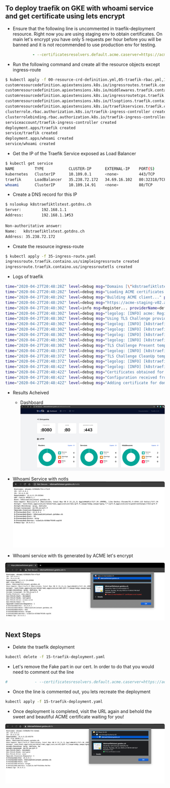 ## To deploy traefik on GKE with whoami service and get certificate using lets encrypt


- Ensure that the following line is uncommented in traefik-deployment resource. Right 
now you are using staging env to obtain certificates. On main let's encrypt 
you have only 5 requests per hour before you will be banned and it is not recommended to use production env for testing.
```yaml
            - --certificatesresolvers.default.acme.caserver=https://acme-staging-v02.api.letsencrypt.org/directory
```

- Run the following command and create all the resource objects except ingress-route

```bash
$ kubectl apply -f 00-resource-crd-definition.yml,05-traefik-rbac.yml,10-service-account.yaml,15-traefik-deployment.yaml,20-traefik-service.yaml,25-whoami-deployment.yaml,30-whoami-service.yaml
customresourcedefinition.apiextensions.k8s.io/ingressroutes.traefik.containo.us created
customresourcedefinition.apiextensions.k8s.io/middlewares.traefik.containo.us created
customresourcedefinition.apiextensions.k8s.io/ingressroutetcps.traefik.containo.us created
customresourcedefinition.apiextensions.k8s.io/tlsoptions.traefik.containo.us created
customresourcedefinition.apiextensions.k8s.io/traefikservices.traefik.containo.us created
clusterrole.rbac.authorization.k8s.io/traefik-ingress-controller created
clusterrolebinding.rbac.authorization.k8s.io/traefik-ingress-controller created
serviceaccount/traefik-ingress-controller created
deployment.apps/traefik created
service/traefik created
deployment.apps/whoami created
service/whoami created
```

- Get the IP of the Traefik Service exposed as Load Balancer
```bash
$ kubectl get service
NAME         TYPE           CLUSTER-IP      EXTERNAL-IP    PORT(S)                                     AGE
kubernetes   ClusterIP      10.109.0.1      <none>         443/TCP                                     6h16m
traefik      LoadBalancer   35.238.72.172   34.69.16.102   80:32318/TCP,443:32634/TCP,8080:32741/TCP   70s
whoami       ClusterIP      10.109.14.91    <none>         80/TCP                                      70s
```


- Create a DNS record for this IP
```bash
$ nslookup k8straefiktlstest.gotdns.ch
Server:         192.168.1.1
Address:        192.168.1.1#53

Non-authoritative answer:
Name:   k8straefiktlstest.gotdns.ch
Address: 35.238.72.172
```

- Create the resource ingress-route
```bash
$ kubectl apply -f 35-ingress-route.yaml
ingressroute.traefik.containo.us/simpleingressroute created
ingressroute.traefik.containo.us/ingressroutetls created
```

- Logs of traefik
```bash
time="2020-04-27T20:48:28Z" level=debug msg="Domains [\"k8straefiktlstest.gotdns.ch\"] need ACME certificates generation for domains \"k8straefiktlstest.gotdns.ch\"." routerName=default-ingressroutetls-b5387612c35191f15ee4@kubernetescrd rule="Host(`k8straefiktlstest.gotdns.ch`) && PathPrefix(`/tls`)" providerName=default.acme
time="2020-04-27T20:48:28Z" level=debug msg="Loading ACME certificates [k8straefiktlstest.gotdns.ch]..." providerName=default.acme routerName=default-ingressroutetls-b5387612c35191f15ee4@kubernetescrd rule="Host(`k8straefiktlstest.gotdns.ch`) && PathPrefix(`/tls`)"
time="2020-04-27T20:48:29Z" level=debug msg="Building ACME client..." providerName=default.acme
time="2020-04-27T20:48:29Z" level=debug msg="https://acme-staging-v02.api.letsencrypt.org/directory" providerName=default.acme
time="2020-04-27T20:48:30Z" level=info msg=Register... providerName=default.acme
time="2020-04-27T20:48:30Z" level=debug msg="legolog: [INFO] acme: Registering account for emailexample@gmail.com"
time="2020-04-27T20:48:30Z" level=debug msg="Using TLS Challenge provider." providerName=default.acme
time="2020-04-27T20:48:30Z" level=debug msg="legolog: [INFO] [k8straefiktlstest.gotdns.ch] acme: Obtaining bundled SAN certificate"
time="2020-04-27T20:48:30Z" level=debug msg="legolog: [INFO] [k8straefiktlstest.gotdns.ch] AuthURL: https://acme-staging-v02.api.letsencrypt.org/acme/authz-v3/52039075"
time="2020-04-27T20:48:30Z" level=debug msg="legolog: [INFO] [k8straefiktlstest.gotdns.ch] acme: use tls-alpn-01 solver"
time="2020-04-27T20:48:30Z" level=debug msg="legolog: [INFO] [k8straefiktlstest.gotdns.ch] acme: Trying to solve TLS-ALPN-01"
time="2020-04-27T20:48:30Z" level=debug msg="TLS Challenge Present temp certificate for k8straefiktlstest.gotdns.ch" providerName=acme
time="2020-04-27T20:48:37Z" level=debug msg="legolog: [INFO] [k8straefiktlstest.gotdns.ch] The server validated our request"
time="2020-04-27T20:48:37Z" level=debug msg="TLS Challenge CleanUp temp certificate for k8straefiktlstest.gotdns.ch" providerName=acme
time="2020-04-27T20:48:37Z" level=debug msg="legolog: [INFO] [k8straefiktlstest.gotdns.ch] acme: Validations succeeded; requesting certificates"
time="2020-04-27T20:48:42Z" level=debug msg="legolog: [INFO] [k8straefiktlstest.gotdns.ch] Server responded with a certificate."
time="2020-04-27T20:48:42Z" level=debug msg="Certificates obtained for domains [k8straefiktlstest.gotdns.ch]" providerName=default.acme routerName=default-ingressroutetls-b5387612c35191f15ee4@kubernetescrd rule="Host(`k8straefiktlstest.gotdns.ch`) && PathPrefix(`/tls`)"
time="2020-04-27T20:48:42Z" level=debug msg="Configuration received from provider default.acme: {\"http\":{},\"tls\":{}}" providerName=default.acme
time="2020-04-27T20:48:42Z" level=debug msg="Adding certificate for domain(s) k8straefiktlstest.gotdns.ch"
```


- Results Acheived
    - Dashboard
![](.ReadMe_images/dashboard.png)

- Whoami Service with notls
![](.ReadMe_images/whoami-service-notls.png)


- Whoami service with tls generated by ACME let's encrypt

![](.ReadMe_images/ACME-certificate-tls.png)



##  Next Steps 
- Delete the traefik deployment
```bash
kubectl delete -f 15-traefik-deployment.yaml
```

- Let's remove the Fake part in our cert. In order to do that you would need to comment out the line
```yaml
#            - --certificatesresolvers.default.acme.caserver=https://acme-staging-v02.api.letsencrypt.org/directory
```

- Once the line is commented out, you lets recreate the deployment
```bash
kubectl apply -f 15-traefik-deployment.yaml
```

- Once deployment is completed, visit the URL again and behold the sweet and beautiful ACME certificate waiting for you!

![](.ReadMe_images/finally-the-cert-needed.png)
    
  
